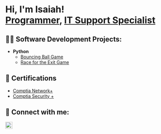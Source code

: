 <h1>Hi, I'm Isaiah! <br/><a href="https://github.com/Isaiahpeoples">Programmer</a>, <a href="https://www.linkedin.com/in/isaiah-peoples-a64653162/">IT Support Specialist</a></h1>

<h2>👨‍💻 Software Development Projects:</h2>

- <b>Python</b>
  - [Bouncing Ball Game](https://github.com/Isaiahpeoples/BouncingBallGame)
  - [Race for the Exit Game](https://github.com/Isaiahpeoples/RacefortheExitGame)

<h2>📄 Certifications</h2>

- [Comptia Network+](https://www.credly.com/users/isaiah-peoples/badges)
- [Comptia Security +](https://www.credly.com/users/isaiah-peoples/badges)

<h2> 🤳 Connect with me:</h2>

[<img align="left" alt="IsaiahPeoples | LinkedIn" width="22px" src="https://cdn.jsdelivr.net/npm/simple-icons@v3/icons/linkedin.svg" />][linkedin]

[linkedin]: https://www.linkedin.com/in/isaiah-peoples-a64653162/

<!--
**isaiahpeoples/isaiahpeoples** is a ✨ _special_ ✨ repository because its `README.md` (this file) appears on your GitHub profile.

Here are some ideas to get you started:

- 🔭 I’m currently working on ...
- 🌱 I’m currently learning ...
- 👯 I’m looking to collaborate on ...
- 🤔 I’m looking for help with ...
- 💬 Ask me about ...
- 📫 How to reach me: ...
- 😄 Pronouns: ...
- ⚡ Fun fact: ...
-->
